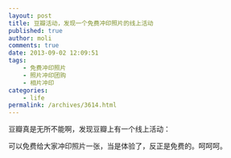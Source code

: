 ```yaml
---
layout: post
title: 豆瓣活动，发现一个免费冲印照片的线上活动
published: true
author: moli
comments: true
date: 2013-09-02 12:09:51
tags:
    - 免费冲印照片
    - 照片冲印团购
    - 相片冲印
categories:
    - life
permalink: /archives/3614.html
---
```

豆瓣真是无所不能啊，发现豆瓣上有一个线上活动：

可以免费给大家冲印照片一张，当是体验了，反正是免费的。呵呵呵。

[][1]

 [1]: http://www.douban.com/online/11595625/